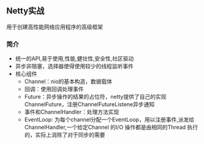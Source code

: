 ## Netty实战

用于创建高性能网络应用程序的高级框架

### 简介
* 统一的API,易于使用,性能,健壮性,安全性,社区驱动
* 异步非阻塞，选择器使得使用较少的线程监听事件
* 核心组件
    * Channel：nio的基本构造，数据载体
    * 回调：使用回调处理事件
    * Future：异步操作的结果的占位符，netty提供了自己的实现ChannelFuture，注册ChannelFutureListene异步通知
    * 事件和ChannelHandler：处理方法实现
    * EventLoop: 为每个channel分配一个EventLoop，用以注册事件,派发给ChannelHandler,一个给定Channel 的I/O 操作都是由相同的Thread 执行的，实际上消除了对于同步的需要
